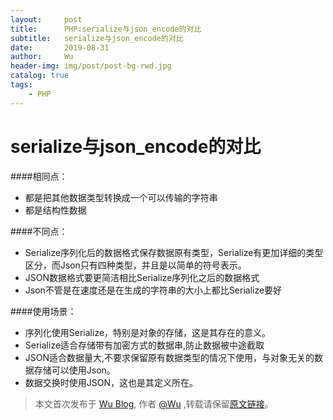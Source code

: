 ```yaml
---
layout:     post
title:      PHP:serialize与json_encode的对比
subtitle:   serialize与json_encode的对比
date:       2019-08-31
author:     Wu
header-img: img/post/post-bg-rwd.jpg
catalog: true
tags:
    - PHP
---
```


serialize与json_encode的对比
===

####相同点：
* 都是把其他数据类型转换成一个可以传输的字符串
* 都是结构性数据

####不同点：
* Serialize序列化后的数据格式保存数据原有类型，Serialize有更加详细的类型区分，而Json只有四种类型，并且是以简单的符号表示。
* JSON数据格式要更简洁相比Serialize序列化之后的数据格式
* Json不管是在速度还是在生成的字符串的大小上都比Serialize要好

####使用场景：
* 序列化使用Serialize，特别是对象的存储，这是其存在的意义。 
* Serialize适合存储带有加密方式的数据串,防止数据被中途截取
* JSON适合数据量大,不要求保留原有数据类型的情况下使用，与对象无关的数据存储可以使用Json。
* 数据交换时使用JSON，这也是其定义所在。

> 本文首次发布于 [Wu Blog](https://blog.wu06.com/), 作者 [@Wu](https://github.com/yuexueyu) ,转载请保留[原文链接](https://blog.wu06.com/2019/08/31/serialize与json_encode的对比)。